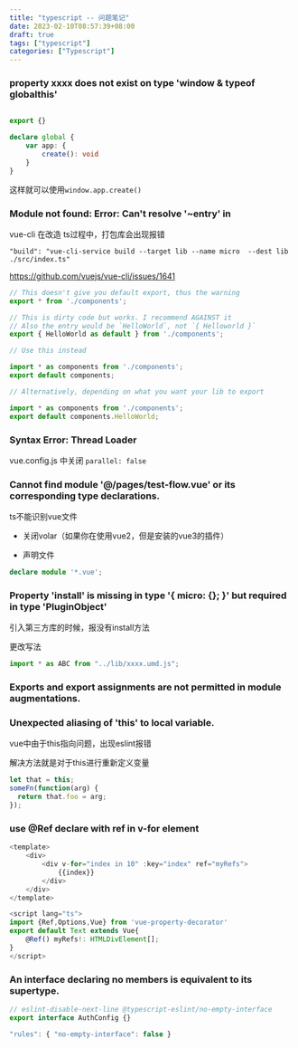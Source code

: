 ```yaml
---
title: "typescript -- 问题笔记"
date: 2023-02-10T08:57:39+08:00
draft: true
tags: ["typescript"]
categories: ["Typescript"]
---
```


### property xxxx does not exist on type 'window & typeof globalthis'

```typescript

export {}

declare global {
    var app: {
        create(): void
    }
}

```

这样就可以使用`window.app.create()`

### Module not found: Error: Can't resolve '~entry' in 

vue-cli 在改造 ts过程中，打包库会出现报错

`"build": "vue-cli-service build --target lib --name micro  --dest lib ./src/index.ts"`

https://github.com/vuejs/vue-cli/issues/1641


```typescript
// This doesn't give you default export, thus the warning
export * from './components';

// This is dirty code but works. I recommend AGAINST it
// Also the entry would be `HelloWorld`, not `{ Helloworld }`
export { HelloWorld as default } from './components';

// Use this instead

import * as components from './components';
export default components;

// Alternatively, depending on what you want your lib to export

import * as components from './components';
export default components.HelloWorld;
```

### Syntax Error: Thread Loader

vue.config.js 中关闭 `parallel: false`


### Cannot find module '@/pages/test-flow.vue' or its corresponding type declarations.
ts不能识别vue文件

- 关闭volar（如果你在使用vue2，但是安装的vue3的插件）

- 声明文件

```typescript
declare module '*.vue';
```

###  Property 'install' is missing in type '{ micro: {}; }' but required in type 'PluginObject<any>'

引入第三方库的时候，报没有install方法

更改写法
```js
import * as ABC from "../lib/xxxx.umd.js";
```

### Exports and export assignments are not permitted in module augmentations.



### Unexpected aliasing of 'this' to local variable.

vue中由于this指向问题，出现eslint报错

解决方法就是对于this进行重新定义变量
```js
let that = this;
someFn(function(arg) {
  return that.foo = arg;
});
```

### use @Ref declare with ref in v-for element 

```typescript
<template>
    <div>
        <div v-for="index in 10" :key="index" ref="myRefs">
        	{{index}}    
    	</div>
    </div>
</template>

<script lang="ts">
import {Ref,Options,Vue} from 'vue-property-decorator'
export default Text extends Vue{
    @Ref() myRefs!: HTMLDivElement[];
}
</script>
```


### An interface declaring no members is equivalent to its supertype.

```typescript
// eslint-disable-next-line @typescript-eslint/no-empty-interface
export interface AuthConfig {}
```

```typescript
"rules": { "no-empty-interface": false }
```
